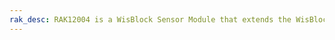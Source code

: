 ```yaml
---
rak_desc: RAK12004 is a WisBlock Sensor Module that extends the WisBlock system with a gas sensor. It enables the user to build a gas and smoke detection system that can send measured data and alarm messages over LoRaWAN.
---
```


<rk-redirect to="/Product-Categories/WisBlock/RAK12004/Overview/" />